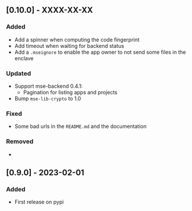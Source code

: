 ## \[0.10.0\] - XXXX-XX-XX

### Added

* Add a spinner when computing the code fingerprint
* Add timeout when waiting for backend status
* Add a `.mseignore` to enable the app owner to not send some files in the enclave

### Updated

* Support mse-backend 0.4.1:
  * Pagination for listing apps and projects
* Bump `mse-lib-crypto` to 1.0

### Fixed

* Some bad urls in the `README.md` and the documentation

### Removed

* 


## \[0.9.0\] - 2023-02-01

### Added

* First release on pypi